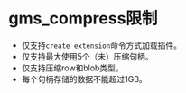 # gms_compress限制

- 仅支持`create extension`命令方式加载插件。
- 仅支持最大使用5个（未）压缩句柄。
- 仅支持压缩row和blob类型。
- 每个句柄存储的数据不能超过1GB。
